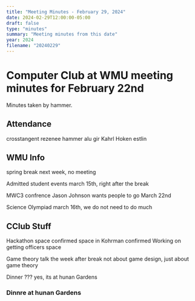```yaml
---
title: "Meeting Minutes - February 29, 2024"
date: 2024-02-29T12:00:00-05:00
draft: false
type: "minutes"
summary: "Meeting minutes from this date"
year: 2024
filename: "20240229"
---
```


# Computer Club at WMU meeting minutes for February 22nd
Minutes taken by hammer. 

## Attendance
crosstangent
rezenee
hammer
alu
gir
Kahrl
Hoken
estlin 



## WMU Info
spring break
    next week, no meeting 

Admitted student events
    march 15th, right after the break

MWC3 confrence
    Jason Johnson wants people to go
    March 22nd
    
Science Olympiad
    march 16th, we do not need to do much 
    
## CClub Stuff
Hackathon space confirmed
    space in Kohrman confirmed
    Working on getting officers space

Game theory talk
    the week after break
    not about game design, just about game theory

Dinner ???
    yes, its at hunan Gardens

### Dinnre at hunan Gardens
